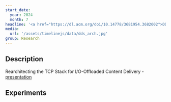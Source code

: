 ```yaml
---
start_date:
  year: 2024
  month: 7
headline: '<a href="https://dl.acm.org/doi/10.14778/3681954.3682002">DDS: DPU-Optimized Disaggregated Storage</a>'
media:
  url: '/assets/timelinejs/data/dds_arch.jpg'
group: Research
---
```

<section>
    <h2>Description</h2>
    <p> Rearchitecting the TCP Stack for I/O-Offloaded Content Delivery -
    <a href="https://conferences.sigcomm.org/events/apnet2023/slides/apnet23/Sigcomm:NSDI/Park_1600_0629.pdf">presentation</a>
    </p> 
    <h2>Experiments</h2>
    <p></p>
</section>

